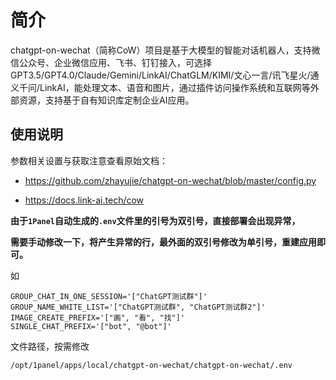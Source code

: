 # 简介

chatgpt-on-wechat（简称CoW）项目是基于大模型的智能对话机器人，支持微信公众号、企业微信应用、飞书、钉钉接入，可选择GPT3.5/GPT4.0/Claude/Gemini/LinkAI/ChatGLM/KIMI/文心一言/讯飞星火/通义千问/LinkAI，能处理文本、语音和图片，通过插件访问操作系统和互联网等外部资源，支持基于自有知识库定制企业AI应用。


## 使用说明

参数相关设置与获取注意查看原始文档：

- https://github.com/zhayujie/chatgpt-on-wechat/blob/master/config.py

- https://docs.link-ai.tech/cow


**由于`1Panel`自动生成的`.env`文件里的引号为双引号，直接部署会出现异常，**

**需要手动修改一下，将产生异常的行，最外面的双引号修改为单引号，重建应用即可。**

如

```
GROUP_CHAT_IN_ONE_SESSION='["ChatGPT测试群"]'
GROUP_NAME_WHITE_LIST='["ChatGPT测试群", "ChatGPT测试群2"]'
IMAGE_CREATE_PREFIX='["画", "看", "找"]'
SINGLE_CHAT_PREFIX='["bot", "@bot"]'
```

文件路径，按需修改
```
/opt/1panel/apps/local/chatgpt-on-wechat/chatgpt-on-wechat/.env
```